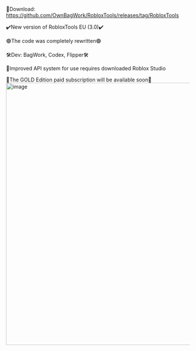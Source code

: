 👑Download: https://github.com/OwnBagWork/RobloxTools/releases/tag/RobloxTools

✔️New version of RobloxTools EU (3.0)✔️

🟢The code was completely rewritten🟢

🛠️Dev: BagWork, Codex, Flipper🛠️

📝Improved API system for use requires downloaded Roblox Studio

💎The GOLD Edition paid subscription will be available soon💎
<img width="1119" height="716" alt="image" src="https://github.com/user-attachments/assets/a2eee234-9e57-4a8e-88ca-d658c772ef6f" />
